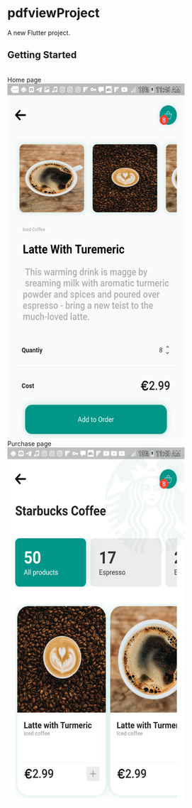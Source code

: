 # pdfviewProject

A new Flutter project.

## Getting Started
<br/>
</h2> Home page </h2>
<br/>
<img src="https://github.com/jayfox123/appPart2/blob/master/screens/Screenshot_20200727-114649.png" width="400 " height="800">
<br/>
</h2> Purchase page </h2>
<br/>
<img src="https://github.com/jayfox123/appPart2/blob/master/screens/Screenshot_20200727-114358.png" width="400 " height="800">
